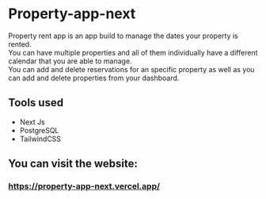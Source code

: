 # Property-app-next
Property rent app is an app build to manage the dates your property is rented. <br>
You can have multiple properties and all of them individually have a different calendar that you are able to manage. <br>
You can add and delete reservations for an specific property as well as you can add and delete properties from your dashboard. <br>

## Tools used
* Next Js
* PostgreSQL
* TailwindCSS

## You can visit the website:
### <link> https://property-app-next.vercel.app/ </link>
